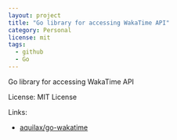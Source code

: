 ```yaml
---
layout: project
title: "Go library for accessing WakaTime API"
category: Personal
license: mit
tags:
  - github
  - Go
---
```


Go library for accessing WakaTime API

License: MIT License

Links:

* [aquilax/go-wakatime](https://github.com/aquilax/go-wakatime)
